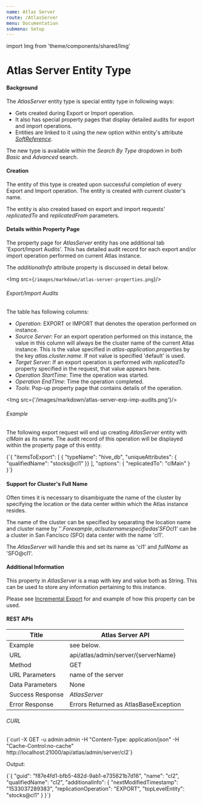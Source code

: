 ```yaml
---
name: Atlas Server
route: /AtlasServer
menu: Documentation
submenu: Setup 
---
```

import Img from 'theme/components/shared/Img'

# Atlas Server Entity Type

#### Background

The _AtlasServer_ entity type is special entity type in following ways:

* Gets created during Export or Import operation. 
* It also has special property pages that display detailed audits for export and import operations.
* Entities are linked to it using the new option within entity's attribute _[SoftReference](SoftReference)_.

The new type is available within the _Search By Type_ dropdown in both _Basic_ and _Advanced_ search.

#### Creation

The entity of this type is created upon successful completion of every Export and Import operation. The entity is created with current cluster's name.

The entity is also created based on export and import requests' _replicatedTo_ and _replicatedFrom_ parameters.

#### Details within Property Page

The property page for _AtlasServer_ entity has one additional tab 'Export/Import Audits'. This has detailed audit record for each export and/or import operation performed on current Atlas instance.

The _additionalInfo_ attribute property is discussed in detail below.

<Img src={`/images/markdown/atlas-server-properties.png`}/>

###### Export/Import Audits

The table has following columns:

* _Operation_: EXPORT or IMPORT that denotes the operation performed on instance.
* _Source Server_: For an export operation performed on this instance, the value in this column will always be the cluster name of the current Atlas instance. This is the value specified in _atlas-application.properties_ by the key _atlas.cluster.name_. If not value is specified 'default' is used.
* _Target Server_: If an export operation is performed with _replicatedTo_ property specified in the request, that value appears here.
* _Operation StartTime_: Time the operation was started.
* _Operation EndTIme_: Time the operation completed.
* _Tools_: Pop-up property page that contains details of the operation.

<Img src={'/images/markdown/atlas-server-exp-imp-audits.png'}/>

###### Example

The following export request will end up creating _AtlasServer_ entity with _clMain_ as its name. The audit record of this operation will be displayed within the property page of this entity.

<SyntaxHighlighter wrapLines={true} language="json" style={theme.dark}> 
{`{
    "itemsToExport": [
        { "typeName": "hive_db", "uniqueAttributes": { "qualifiedName": "stocks@cl1" }}
    ],
    "options": {
        "replicatedTo": "clMain"
    }
}`}
</SyntaxHighlighter>

#### Support for Cluster's Full Name

Often times it is necessary to disambiguate the name of the cluster by specifying the location or the data center within which the Atlas instance resides. 

The name of the cluster can be specified by separating the location name and cluster name by '$'. For example, a clsuter name specified as 'SFO$cl1' can be a cluster in San Fancisco (SFO) data center with the name 'cl1'.

The _AtlasServer_ will handle this and set its name as 'cl1' and _fullName_ as 'SFO@cl1'.


#### Additional Information

This property in _AtlasServer_ is a map with key and value both as String. This can be used to store any information pertaining to this instance. 

Please see [Incremental Export](IncrementalExport) for and example of how this property can be used.

#### REST APIs
**Title**           |**Atlas Server API**                       |
----------------|---------------------------------------|
Example         |   see below.                          |
URL             | api/atlas/admin/server/{serverName}   |
Method          | GET                                   |
URL Parameters  | name of the server                    |
Data Parameters | None                                  |
Success Response| _AtlasServer_                         |
Error Response  | Errors Returned as AtlasBaseException |

###### CURL

<SyntaxHighlighter wrapLines={true} language="shell" style={theme.dark}>
{`curl -X GET -u admin:admin -H "Content-Type: application/json" -H "Cache-Control:no-cache" http://localhost:21000/api/atlas/admin/server/cl2`}
</SyntaxHighlighter>

Output: 

<SyntaxHighlighter wrapLines={true} language="json" style={theme.dark}>
{`{
    "guid": "f87e4fd1-bfb5-482d-9ab1-e735621b7d16",
    "name": "cl2",
    "qualifiedName": "cl2",
    "additionalInfo": {
        "nextModifiedTimestamp": "1533037289383",
        "replicationOperation": "EXPORT",
        "topLevelEntity": "stocks@cl1"
    }
}`}
</SyntaxHighlighter>


